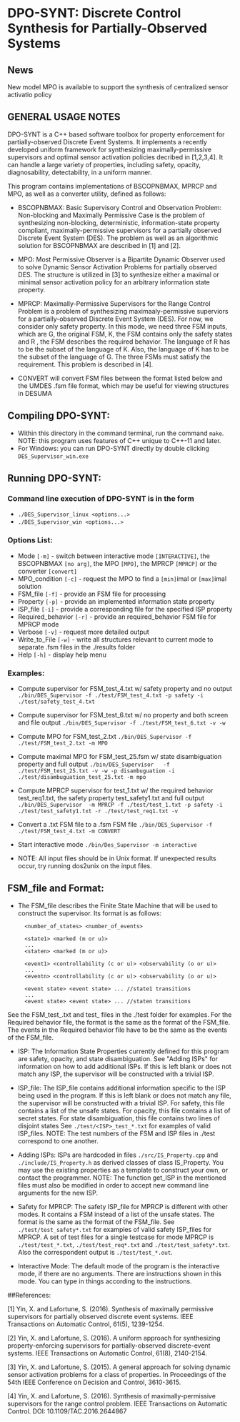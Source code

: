 # DPO-SYNT: Discrete Control Synthesis for Partially-Observed Systems
## News
New model MPO is available to support the synthesis of centralized sensor activatio policy

## GENERAL USAGE NOTES

DPO-SYNT is a C++ based software toolbox for property enforcement for partially-observed Discrete Event Systems. 
It implements a recently developed uniform framework for synthesizing maximally-permissive supervisors and optimal
sensor activation policies decribed in [1,2,3,4]. 
It can handle a large variety of properties, including safety, opacity, diagnosability, detectability, in a uniform manner.

This program contains implementations of BSCOPNBMAX, MPRCP and MPO, as well as a converter utility, defined as follows:

* BSCOPNBMAX: 
Basic Supervisory Control and Observation Problem: Non-blocking and Maximally Permissive Case 
is the problem of synthesizing non-blocking, deterministic, information-state property compliant,
maximally-permissive supervisors for a partially observed Discrete Event
System (DES). The problem as well as an algorithmic solution for BSCOPNBMAX are described in [1] and [2].

* MPO: 
Most Permissive Observer is a Bipartite Dynamic Observer used to solve
Dynamic Sensor Activation Problems for partially observed DES. The structure
is utilized in [3] to synthesize either a maximal
or minimal sensor activation policy for an arbitrary information state
property.

* MPRCP: 
Maximally-Permissive Supervisors for the Range Control Problem is a problem 
of synthesizing maximaaly-permissive superviors for a partially-observed Discrete
Event System (DES). For now, we consider only safety property. In this mode, we need three 
FSM inputs, which are G, the original FSM, K, the FSM contains only the safety states and R
, the FSM describes the required behavior. The language of R has to be the subset of the 
language of K. Also, the language of K has to be the subset of the language of G. The three 
FSMs must satisfy the requirement. This problem is described in [4].

* CONVERT will convert FSM files between the format listed below and the
UMDES .fsm file format, which may be useful for viewing structures in DESUMA


## Compiling DPO-SYNT:
 * Within this directory in the command terminal, run the command `make`.
   NOTE: this program uses features of C++ unique to C++-11 and later.
 * For Windows: you can run DPO-SYNT directly by double clicking `DES_Supervisor_win.exe`
 
## Running DPO-SYNT:

### Command line execution of DPO-SYNT is in the form
*	`./DES_Supervisor_linux <options...>`
*	`./DES_Supervisor_win <options...>`
	
### Options List:
* Mode `[-m]` - switch between interactive mode `[INTERACTIVE]`, the BSCOPNBMAX `[no arg]`, the MPO `[MPO]`, the MPRCP `[MPRCP]` or the converter `[convert]`
* MPO_condition `[-c]` - request the MPO to find a `[min]`imal or `[max]`imal solution
* FSM_file `[-f]` - provide an FSM file for processing
* Property `[-p]` - provide an implemented information state property
* ISP_file `[-i]` - provide a corresponding file for the specified ISP property
* Required_behavior `[-r]` - provide an required_behavior FSM file for MPRCP mode
* Verbose `[-v]` - request more detailed output
* Write_to_File `[-w]` - write all structures relevant to current mode to
							 separate .fsm files in the ./results folder
* Help `[-h]` - display help menu
                
### Examples:

		
* Compute supervisor for FSM_test_4.txt w/ safety property and no output
`./bin/DES_Supervisor -f ./test/FSM_test_4.txt -p safety -i ./test/safety_test_4.txt`
		
* Compute supervisor for FSM_test_6.txt w/ no property and both screen and file output
`./bin/DES_Supervisor -f ./test/FSM_test_6.txt -v -w`
		
* Compute MPO for FSM_test_2.txt
`./bin/DES_Supervisor -f ./test/FSM_test_2.txt -m MPO`
	  	
* Compute maximal MPO for FSM_test_25.fsm w/ state disambiguation property and full output
`./bin/DES_Supervisor   -f ./test/FSM_test_25.txt -v -w -p disambuguation -i ./test/disambuguation_test_25.txt -m mpo`
	
* Compute MPRCP supervisor for test_1.txt w/ the required behavior test_req1.txt, 
		the safety property test_safety1.txt and full output           
`./bin/DES_Supervisor  -m MPRCP -f ./test/test_1.txt -p safety -i ./test/test_safety1.txt -r ./test/test_req1.txt -v`
                
* Convert a .txt FSM file to a .fsm FSM file
`./bin/DES_Supervisor -f ./test/FSM_test_4.txt -m CONVERT`
		
* Start interactive mode
`./bin/Des_Supervisor -m interactive`
		
* NOTE: All input files should be in Unix format. If unexpected results
	occur, try running dos2unix on the input files.
	
## FSM_file and Format:

* The FSM_file describes the Finite State Machine that will be used to
construct the supervisor. Its format is as follows:

		<number_of_states> <number_of_events>

		<state1> <marked (m or u)>
		...
		<staten> <marked (m or u)>

		<event1> <controllability (c or u)> <observability (o or u)>
		...
		<eventn> <controllability (c or u)> <observability (o or u)>

		<event state> <event state> ... //state1 transitions
		...
		<event state> <event state> ... //staten transitions
See the FSM_test_.txt and test_ files in the ./test folder for examples.
For the Required behavior file, the format is the same as the format of the FSM_file. 
The events in the Required behavior file have to be the same as the events of the FSM_file. 
	
* ISP:
	The Information State Properties currently defined for this program
	are safety, opacity, and state disambiguation. See "Adding ISPs" for information on how to
	add additional ISPs. If this is left blank or does not match any ISP,
	the supervisor will be constructed with a trivial ISP.
	
* ISP_file:
	The ISP_file contains additional information specific to the ISP being
	used in the program. If this is left blank or does not match any file,
	the supervisor will be constructed with a trivial ISP.
		For safety, this file contains a list of the unsafe states.
		For opacity, this file contains a list of secret states.
		For state disambiguation, this file contains two lines of disjoint states
	See `./test/<ISP>_test_*.txt` for examples of valid ISP_files.
	NOTE: The test numbers of the FSM and ISP files in ./test correspond to
	one another.

* Adding ISPs:
	ISPs are hardcoded in files `./src/IS_Property.cpp` and
	`./include/IS_Property.h` as derived classes of class IS_Property. You may
	use the existing properties as a template to construct your own, or
	contact the programmer.
	NOTE: The function get_ISP in the mentioned files must also be modified
	in order to accept new command line arguments for the new ISP.
	
* Safety for MPRCP:
	The safety ISP_file for MPRCP is different with other modes. It contains a FSM instead
	of a list of the unsafe states. The format is the same as the format of the FSM_file.
	See `./test/test_safety*.txt` for examples of valid safety ISP_files for MPRCP.
	A set of test files for a single testcase for mode MPRCP is `./test/test_*.txt`, 
	`./test/test_req*.txt` and `./test/test_safety*.txt`. Also the correspondent output is `./test/test_*.out`.

* Interactive Mode:
	The default mode of the program is the interactive mode, if there are no arguments. 
	There are instructions shown in this mode. You can type in things according to the instructions.

##References:


[1] Yin, X. and Lafortune, S. (2016). Synthesis of maximally permissive supervisors for partially observed discrete event systems. 
    IEEE Transactions on Automatic Control, 61(5), 1239-1254.
    
[2]	Yin, X. and Lafortune, S. (2016). A uniform approach for synthesizing property-enforcing supervisors for partially-observed discrete-event systems.   IEEE Transactions on Automatic Control, 61(8), 2140-2154.	
    
[3] Yin, X. and Lafortune, S. (2015). A general approach for solving dynamic sensor activation problems for a class of properties. 
    In Proceedings of the 54th IEEE Conference on Decision and Control, 3610-3615.
    
[4] Yin, X. and Lafortune, S. (2016). Synthesis of maximally-permissive supervisors for the range control problem.  IEEE Transactions on Automatic Control. DOI: 10.1109/TAC.2016.2644867
